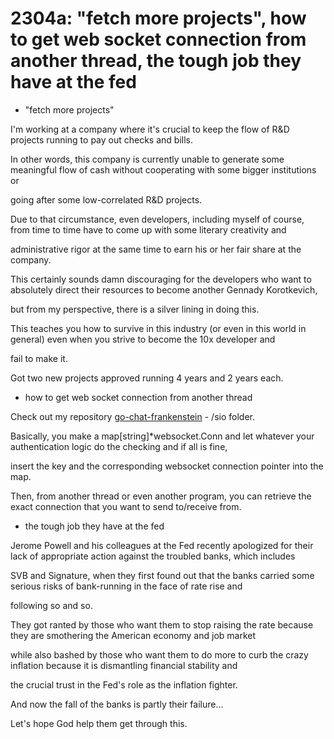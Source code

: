 # 2304a: "fetch more projects", how to get web socket connection from another thread, the tough job they have at the fed

- "fetch more projects"

I'm working at a company where it's crucial to keep the flow of R&D projects running to pay out checks and bills.

In other words, this company is currently unable to generate some meaningful flow of cash without cooperating with some bigger institutions or

going after some low-correlated R&D projects.

Due to that circumstance, even developers, including myself of course, from time to time have to come up with some literary creativity and 

administrative rigor at the same time to earn his or her fair share at the company.

This certainly sounds damn discouraging for the developers who want to absolutely direct their resources to become another Gennady Korotkevich,

but from my perspective, there is a silver lining in doing this.

This teaches you how to survive in this industry (or even in this world in general) even when you strive to become the 10x developer and

fail to make it.

Got two new projects approved running 4 years and 2 years each.

- how to get web socket connection from another thread

Check out my repository [go-chat-frankenstein](https://github.com/seantywork/0014_go-chat-frankenstein) - /sio folder.

Basically, you make a map[string]*websocket.Conn and let whatever your authentication logic do the checking and if all is fine,

insert the key and the corresponding websocket connection pointer into the map.

Then, from another thread or even another program, you can retrieve the exact connection that you want to send to/receive from.

- the tough job they have at the fed

Jerome Powell and his colleagues at the Fed recently apologized for their lack of appropriate action against the troubled banks, which includes

SVB and Signature, when they first found out that the banks carried some serious risks of bank-running in the face of rate rise and 

following so and so. 

They got ranted by those who want them to stop raising the rate because they are smothering the American economy and job market

while also bashed by those who want them to do more to curb the crazy inflation because it is dismantling financial stability and 

the crucial trust in the Fed's role as the inflation fighter.

And now the fall of the banks is partly their failure...

Let's hope God help them get through this.
